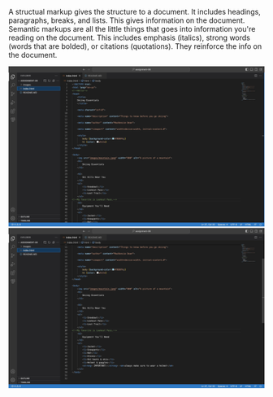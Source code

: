 A structual markup gives the structure to a document. It includes headings, paragraphs, breaks, and lists. This gives information on the document. Semantic markups are all the little things that goes into information you're reading on the document. This includes emphasis (italics), strong words (words that are bolded), or citations (quotations). They reinforce the info on the document.

![screenshot](images/assign-6_ss1.jpg)
![screenshot](images/assign-6_ss2.jpg)